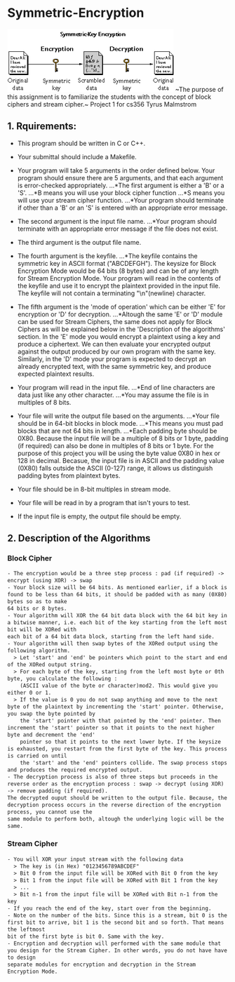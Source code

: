 # Symmetric-Encryption
![General flow](./ssldig01.gif)
~The purpose of this assignment is to familiarize the students with the concept of block ciphers and stream cipher.~
Project 1 for cs356 Tyrus Malmstrom

## 1. Rquirements:
   - This program should be written in C or C++.
   - Your submittal should include a Makefile.
   - Your program will take 5 arguments in the order defined below. Your program should ensure there are 5 arguments, and that each argument is error-checked appropriately.
   ...*The first argument is either a 'B' or a 'S'.
   ...*B means you will use your block cipher function
   ...*S means you will use your stream cipher function.
   ...*Your program should terminate if other than a 'B' or an 'S' is entered with an appropriate error message.
   - The second argument is the input file name.
     ...*Your program should terminate with an appropriate error message if the file does not exist.
   - The third argument is the output file name.
   - The fourth argument is the keyfile.
   ...*The keyfile contains the symmetric key in ASCII format ("ABCDEFGH"). The keysize for Block Encryption Mode would be 64 bits (8 bytes) and can be of any length for Stream 
   Encryption Mode. Your program will read in the contents of the keyfile and use it to encrypt the plaintext provided in the input file. The keyfile will not contain a 
   terminating "\n"(newline) character.
   - The fifth argument is the 'mode of operation' which can be either 'E' for encryption or 'D' for decryption.
   ...*Altough the same 'E' or 'D' module can be used for Stream Ciphers, the same does not apply for Block Ciphers as will be explained below in the 'Description of the algorithms' 
   section. In the 'E' mode you would encrypt a plaintext using a key and produce a ciphertext. We can then evaluate your encrypted output against the output produced by our 
   own program with the same key. Similarly, in the 'D' mode your program is expected to decrypt an already encrypted text, with the same symmetric key, and produce 
   expected plaintext results.
   - Your program will read in the input file.
   ...*End of line characters are data just like any other character.
   ...*You may assume the file is in multiples of 8 bits.
   - Your file will write the output file based on the arguments.
    ...*Your file should be in 64-bit blocks in block mode.
    ...*This means you must pad blocks that are not 64 bits in length.
    ...*Each padding byte should be 0X80. Because the input file will be a multiple of 8 bits or 1 byte, padding (if required) can also be done in multiples of 8 bits or 1 byte. 
   	    For the purpose of this project you will be using the byte value 0X80 in hex or 128 in decimal. Becasue, the input file is in ASCII and the padding value (0X80) 
	    falls outside the ASCII (0-127) range, it allows us distinguish padding bytes from plaintext bytes.
   
- Your file should be in 8-bit multiples in stream mode.
- Your file will be read in by a program that isn't yours to test.
- If the input file is empty, the output file should be empty.

## 2. Description of the Algorithms
### Block Cipher
    - The encryption would be a three step process : pad (if required) -> encrypt (using XOR) -> swap
    - Your block size will be 64 bits. As mentioned earlier, if a block is found to be less than 64 bits, it should be padded with as many (0X80) bytes so as to make 
    64 bits or 8 bytes.
    - Your algorithm will XOR the 64 bit data block with the 64 bit key in a bitwise manner, i.e. each bit of the key starting from the left most bit will be XORed with 
    each bit of a 64 bit data block, starting from the left hand side.
    - Your algorithm will then swap bytes of the XORed output using the following algorithm.
      > Let 'start' and 'end' be pointers which point to the start and end of the XORed output string.
      > For each byte of the key, starting from the left most byte or 0th byte, you calculate the following : 
        (ASCII value of the byte or character)mod2. This would give you either 0 or 1.
      > If the value is 0 you do not swap anything and move to the next byte of the plaintext by incrementing the 'start' pointer. Otherwise, you swap the byte pointed by 
      	the 'start' pointer with that pointed by the 'end' pointer. Then increment the 'start' pointer so that it points to the next higher byte and decrement the 'end' 
      	pointer so that it points to the next lower byte. If the keysize is exhausted, you restart from the first byte of the key. This process is carried on until 
      	the 'start' and the 'end' pointers collide. The swap process stops and produces the required encrypted output.
    - The decryption process is also of three steps but proceeds in the reverse order as the encryption process : swap -> decrypt (using XOR) -> remove padding (if required). 
    The decrypted ouput should be written to the output file. Because, the decryption process occurs in the reverse direction of the encryption process, you cannot use the 
    same module to perform both, altough the underlying logic will be the same.

### Stream Cipher
    - You will XOR your input stream with the following data
      > The key is (in Hex) "0123456789ABCDEF"
      > Bit 0 from the input file will be XORed with Bit 0 from the key
      > Bit 1 from the input file will be XORed with Bit 1 from the key
      > ...
      > Bit n-1 from the input file will be XORed with Bit n-1 from the key
    - If you reach the end of the key, start over from the beginning.
    - Note on the number of the bits. Since this is a stream, bit 0 is the first bit to arrive, bit 1 is the second bit and so forth. That means the leftmost 
    bit of the first byte is bit 0. Same with the key.
    - Encryption and decryption will performed with the same module that you design for the Stream Cipher. In other words, you do not have have to design 
    separate modules for encryption and decryption in the Stream Encryption Mode.
